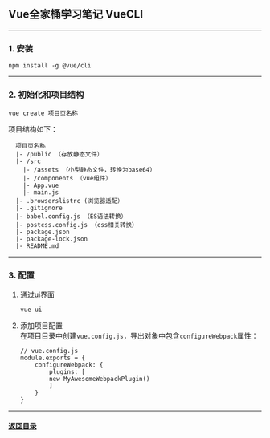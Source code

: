 ## Vue全家桶学习笔记 VueCLI
---
### 1. 安装

```
npm install -g @vue/cli
```

---
### 2. 初始化和项目结构

```
vue create 项目页名称
```

项目结构如下：
```
  项目页名称
  |- /public （存放静态文件）
  |- /src
    |- /assets （小型静态文件，转换为base64）
    |- /components （vue组件）
    |- App.vue
    |- main.js
  |- .browserslistrc (浏览器适配）
  |- .gitignore
  |- babel.config.js （ES语法转换）
  |- postcss.config.js （css相关转换）
  |- package.json
  |- package-lock.json
  |- README.md
```

---
### 3. 配置

1. 通过ui界面

    ```
    vue ui
    ```
2. 添加项目配置  
    在项目目录中创建`vue.config.js`，导出对象中包含`configureWebpack`属性：

    ```
    // vue.config.js
    module.exports = {
        configureWebpack: {
            plugins: [
            new MyAwesomeWebpackPlugin()
            ]
        }
    }
    ```


---

#### [返回目录](./)
